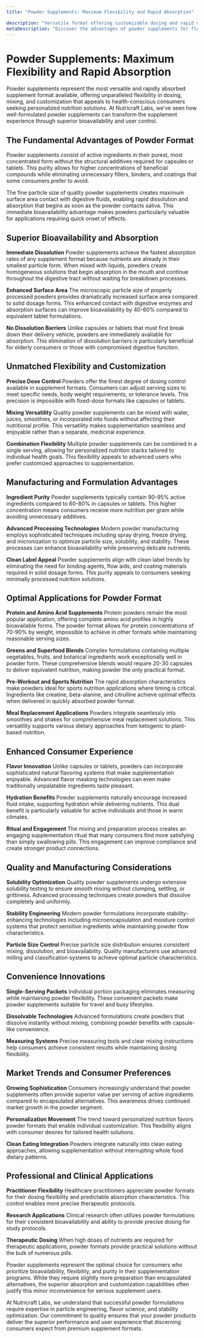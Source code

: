 ```yaml
---
title: "Powder Supplements: Maximum Flexibility and Rapid Absorption"

description: "Versatile format offering customizable dosing and rapid nutrient delivery."
metaDescription: "Discover the advantages of powder supplements for flexible dosing and rapid absorption. Learn about protein powders, pre-workouts, and why powders offer unmatched versatility for custom formulations."
---
```


# Powder Supplements: Maximum Flexibility and Rapid Absorption

Powder supplements represent the most versatile and rapidly absorbed supplement format available, offering unparalleled flexibility in dosing, mixing, and customization that appeals to health-conscious consumers seeking personalized nutrition solutions. At Nutricraft Labs, we've seen how well-formulated powder supplements can transform the supplement experience through superior bioavailability and user control.

## The Fundamental Advantages of Powder Format

Powder supplements consist of active ingredients in their purest, most concentrated form without the structural additives required for capsules or tablets. This purity allows for higher concentrations of beneficial compounds while eliminating unnecessary fillers, binders, and coatings that some consumers prefer to avoid.

The fine particle size of quality powder supplements creates maximum surface area contact with digestive fluids, enabling rapid dissolution and absorption that begins as soon as the powder contacts saliva. This immediate bioavailability advantage makes powders particularly valuable for applications requiring quick onset of effects.

## Superior Bioavailability and Absorption

**Immediate Dissolution**
Powder supplements achieve the fastest absorption rates of any supplement format because nutrients are already in their smallest particle form. When mixed with liquids, powders create homogeneous solutions that begin absorption in the mouth and continue throughout the digestive tract without waiting for breakdown processes.

**Enhanced Surface Area**
The microscopic particle size of properly processed powders provides dramatically increased surface area compared to solid dosage forms. This enhanced contact with digestive enzymes and absorption surfaces can improve bioavailability by 40-60% compared to equivalent tablet formulations.

**No Dissolution Barriers**
Unlike capsules or tablets that must first break down their delivery vehicle, powders are immediately available for absorption. This elimination of dissolution barriers is particularly beneficial for elderly consumers or those with compromised digestive function.

## Unmatched Flexibility and Customization

**Precise Dose Control**
Powders offer the finest degree of dosing control available in supplement formats. Consumers can adjust serving sizes to meet specific needs, body weight requirements, or tolerance levels. This precision is impossible with fixed-dose formats like capsules or tablets.

**Mixing Versatility**
Quality powder supplements can be mixed with water, juices, smoothies, or incorporated into foods without affecting their nutritional profile. This versatility makes supplementation seamless and enjoyable rather than a separate, medicinal experience.

**Combination Flexibility**
Multiple powder supplements can be combined in a single serving, allowing for personalized nutrition stacks tailored to individual health goals. This flexibility appeals to advanced users who prefer customized approaches to supplementation.

## Manufacturing and Formulation Advantages

**Ingredient Purity**
Powder supplements typically contain 90-95% active ingredients compared to 60-80% in capsules or tablets. This higher concentration means consumers receive more nutrition per gram while avoiding unnecessary additives.

**Advanced Processing Technologies**
Modern powder manufacturing employs sophisticated techniques including spray drying, freeze drying, and micronization to optimize particle size, solubility, and stability. These processes can enhance bioavailability while preserving delicate nutrients.

**Clean Label Appeal**
Powder supplements align with clean label trends by eliminating the need for binding agents, flow aids, and coating materials required in solid dosage forms. This purity appeals to consumers seeking minimally processed nutrition solutions.

## Optimal Applications for Powder Format

**Protein and Amino Acid Supplements**
Protein powders remain the most popular application, offering complete amino acid profiles in highly bioavailable forms. The powder format allows for protein concentrations of 70-90% by weight, impossible to achieve in other formats while maintaining reasonable serving sizes.

**Greens and Superfood Blends**
Complex formulations containing multiple vegetables, fruits, and botanical ingredients work exceptionally well in powder form. These comprehensive blends would require 20-30 capsules to deliver equivalent nutrition, making powder the only practical format.

**Pre-Workout and Sports Nutrition**
The rapid absorption characteristics make powders ideal for sports nutrition applications where timing is critical. Ingredients like creatine, beta-alanine, and citrulline achieve optimal effects when delivered in quickly absorbed powder format.

**Meal Replacement Applications**
Powders integrate seamlessly into smoothies and shakes for comprehensive meal replacement solutions. This versatility supports various dietary approaches from ketogenic to plant-based nutrition.

## Enhanced Consumer Experience

**Flavor Innovation**
Unlike capsules or tablets, powders can incorporate sophisticated natural flavoring systems that make supplementation enjoyable. Advanced flavor masking technologies can even make traditionally unpalatable ingredients taste pleasant.

**Hydration Benefits**
Powder supplements naturally encourage increased fluid intake, supporting hydration while delivering nutrients. This dual benefit is particularly valuable for active individuals and those in warm climates.

**Ritual and Engagement**
The mixing and preparation process creates an engaging supplementation ritual that many consumers find more satisfying than simply swallowing pills. This engagement can improve compliance and create stronger product connections.

## Quality and Manufacturing Considerations

**Solubility Optimization**
Quality powder supplements undergo extensive solubility testing to ensure smooth mixing without clumping, settling, or grittiness. Advanced processing techniques create powders that dissolve completely and uniformly.

**Stability Engineering**
Modern powder formulations incorporate stability-enhancing technologies including microencapsulation and moisture control systems that protect sensitive ingredients while maintaining powder flow characteristics.

**Particle Size Control**
Precise particle size distribution ensures consistent mixing, dissolution, and bioavailability. Quality manufacturers use advanced milling and classification systems to achieve optimal particle characteristics.

## Convenience Innovations

**Single-Serving Packets**
Individual portion packaging eliminates measuring while maintaining powder flexibility. These convenient packets make powder supplements suitable for travel and busy lifestyles.

**Dissolvable Technologies**
Advanced formulations create powders that dissolve instantly without mixing, combining powder benefits with capsule-like convenience.

**Measuring Systems**
Precise measuring tools and clear mixing instructions help consumers achieve consistent results while maintaining dosing flexibility.

## Market Trends and Consumer Preferences

**Growing Sophistication**
Consumers increasingly understand that powder supplements often provide superior value per serving of active ingredients compared to encapsulated alternatives. This awareness drives continued market growth in the powder segment.

**Personalization Movement**
The trend toward personalized nutrition favors powder formats that enable individual customization. This flexibility aligns with consumer desires for tailored health solutions.

**Clean Eating Integration**
Powders integrate naturally into clean eating approaches, allowing supplementation without interrupting whole food dietary patterns.

## Professional and Clinical Applications

**Practitioner Flexibility**
Healthcare practitioners appreciate powder formats for their dosing flexibility and predictable absorption characteristics. This control enables more precise therapeutic protocols.

**Research Applications**
Clinical research often utilizes powder formulations for their consistent bioavailability and ability to provide precise dosing for study protocols.

**Therapeutic Dosing**
When high doses of nutrients are required for therapeutic applications, powder formats provide practical solutions without the bulk of numerous pills.

Powder supplements represent the optimal choice for consumers who prioritize bioavailability, flexibility, and purity in their supplementation programs. While they require slightly more preparation than encapsulated alternatives, the superior absorption and customization capabilities often justify this minor inconvenience for serious supplement users.

At Nutricraft Labs, we understand that successful powder formulations require expertise in particle engineering, flavor science, and stability optimization. Our commitment to quality ensures that your powder products deliver the superior performance and user experience that discerning consumers expect from premium supplement formats.